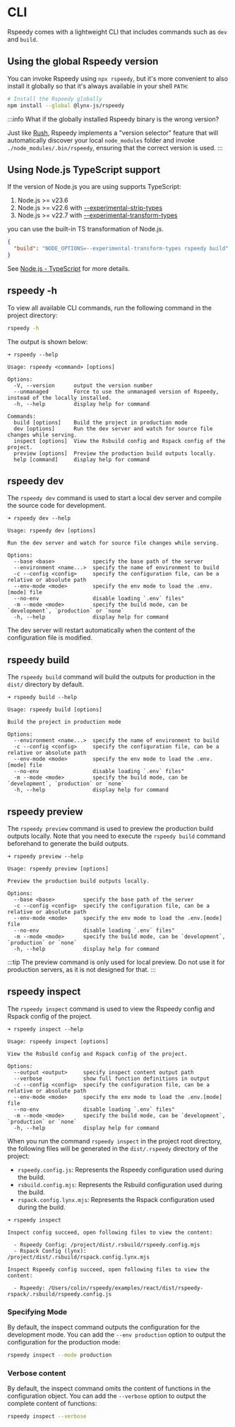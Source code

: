 # CLI

Rspeedy comes with a lightweight CLI that includes commands such as `dev` and `build`.

## Using the global Rspeedy version

You can invoke Rspeedy using `npx rspeedy`, but it's more convenient to also install it globally so that it's always available in your shell `PATH`:

```bash
# Install the Rspeedy globally
npm install --global @lynx-js/rspeedy
```

:::info What if the globally installed Rspeedy binary is the wrong version?

Just like [Rush](https://rushstack.io/), Rspeedy implements a "version selector" feature that will automatically discover your local `node_modules` folder and invoke `./node_modules/.bin/rspeedy`, ensuring that the correct version is used.
:::

## Using Node.js TypeScript support

If the version of Node.js you are using supports TypeScript:

1. Node.js >= v23.6
1. Node.js >= v22.6 with [--experimental-strip-types](https://nodejs.org/api/cli.html#--experimental-strip-types)
1. Node.js >= v22.7 with [--experimental-transform-types](https://nodejs.org/api/cli.html#--experimental-transform-types)

you can use the built-in TS transformation of Node.js.

```json title="package.json"
{
  "build": "NODE_OPTIONS=--experimental-transform-types rspeedy build"
}
```

See [Node.js - TypeScript](https://nodejs.org/api/typescript.html) for more details.

## rspeedy -h

To view all available CLI commands, run the following command in the project directory:

```bash
rspeedy -h
```

The output is shown below:

```text
➜ rspeedy --help

Usage: rspeedy <command> [options]

Options:
  -V, --version      output the version number
  --unmanaged        Force to use the unmanaged version of Rspeedy, instead of the locally installed.
  -h, --help         display help for command

Commands:
  build [options]    Build the project in production mode
  dev [options]      Run the dev server and watch for source file changes while serving.
  inspect [options]  View the Rsbuild config and Rspack config of the project.
  preview [options]  Preview the production build outputs locally.
  help [command]     display help for command
```

## rspeedy dev

The `rspeedy dev` command is used to start a local dev server and compile the source code for development.

```text
➜ rspeedy dev --help

Usage: rspeedy dev [options]

Run the dev server and watch for source file changes while serving.

Options:
  --base <base>            specify the base path of the server
  --environment <name...>  specify the name of environment to build
  -c --config <config>     specify the configuration file, can be a relative or absolute path
  --env-mode <mode>        specify the env mode to load the .env.[mode] file
  --no-env                 disable loading `.env` files"
  -m --mode <mode>         specify the build mode, can be `development`, `production` or `none`
  -h, --help               display help for command
```

The dev server will restart automatically when the content of the configuration file is modified.

## rspeedy build

The `rspeedy build` command will build the outputs for production in the `dist/` directory by default.

```text
➜ rspeedy build --help

Usage: rspeedy build [options]

Build the project in production mode

Options:
  --environment <name...>  specify the name of environment to build
  -c --config <config>     specify the configuration file, can be a relative or absolute path
  --env-mode <mode>        specify the env mode to load the .env.[mode] file
  --no-env                 disable loading `.env` files"
  -m --mode <mode>         specify the build mode, can be `development`, `production` or `none`
  -h, --help               display help for command
```

## rspeedy preview

The `rspeedy preview` command is used to preview the production build outputs locally. Note that you need to execute the `rspeedy build` command beforehand to generate the build outputs.

```text
➜ rspeedy preview --help

Usage: rspeedy preview [options]

Preview the production build outputs locally.

Options:
  --base <base>         specify the base path of the server
  -c --config <config>  specify the configuration file, can be a relative or absolute path
  --env-mode <mode>     specify the env mode to load the .env.[mode] file
  --no-env              disable loading `.env` files"
  -m --mode <mode>      specify the build mode, can be `development`, `production` or `none`
  -h, --help            display help for command
```

:::tip
The preview command is only used for local preview. Do not use it for production servers, as it is not designed for that.
:::

## rspeedy inspect

The `rspeedy inspect` command is used to view the Rspeedy config and Rspack config of the project.

```text
➜ rspeedy inspect --help

Usage: rspeedy inspect [options]

View the Rsbuild config and Rspack config of the project.

Options:
  --output <output>     specify inspect content output path
  --verbose             show full function definitions in output
  -c --config <config>  specify the configuration file, can be a relative or absolute path
  --env-mode <mode>     specify the env mode to load the .env.[mode] file
  --no-env              disable loading `.env` files"
  -m --mode <mode>      specify the build mode, can be `development`, `production` or `none`
  -h, --help            display help for command
```

When you run the command `rspeedy inspect` in the project root directory, the following files will be generated in the `dist/.rspeedy` directory of the project:

- `rspeedy.config.js`: Represents the Rspeedy configuration used during the build.
- `rsbuild.config.mjs`: Represents the Rsbuild configuration used during the build.
- `rspack.config.lynx.mjs`: Represents the Rspack configuration used during the build.

```text
➜ rspeedy inspect

Inspect config succeed, open following files to view the content:

  - Rspeedy Config: /project/dist/.rsbuild/rspeedy.config.mjs
  - Rspack Config (lynx): /project/dist/.rsbuild/rspack.config.lynx.mjs

Inspect Rspeedy config succeed, open following files to view the content:

  - Rspeedy: /Users/colin/rspeedy/examples/react/dist/rspeedy-rspack/.rsbuild/rspeedy.config.js
```

### Specifying Mode

By default, the inspect command outputs the configuration for the development mode. You can add the `--env production` option to output the configuration for the production mode:

```bash
rspeedy inspect --mode production
```

### Verbose content

By default, the inspect command omits the content of functions in the configuration object. You can add the `--verbose` option to output the complete content of functions:

```bash
rspeedy inspect --verbose
```
